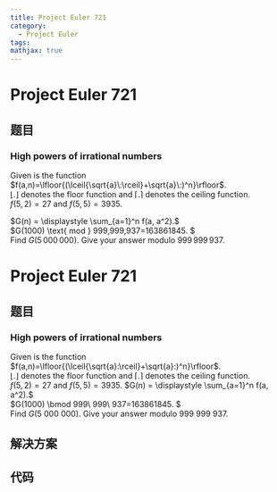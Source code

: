 ```yaml
---
title: Project Euler 721
category:
  - Project Euler
tags:
mathjax: true
---
```

<escape><!-- more --></escape>
    
# Project Euler 721
## 题目
### High powers of irrational numbers



Given is the function $f(a,n)=\lfloor{(\lceil{\sqrt{a}\:\rceil}+\sqrt{a}\:)^n}\rfloor$.<br />
$\lfloor{.}\rfloor$ denotes the floor function and $\lceil{.}\rceil$ denotes the ceiling function.<br />
$f(5,2)=27$ and $f(5,5)=3935$.


$G(n) = \displaystyle \sum_{a=1}^n f(a, a^2).$<br />
$G(1000) \text{ mod  } 999\,999\,937=163861845. $<br />
Find $G(5\,000\,000).$ Give your answer modulo $999\,999\,937$.



# Project Euler 721
## 题目
### High powers of irrational numbers

Given is the function $f(a,n)=\lfloor{(\lceil{\sqrt{a}:\rceil}+\sqrt{a}:)^n}\rfloor$.<br>$\lfloor{.}\rfloor$ denotes the floor function and $\lceil{.}\rceil$ denotes the ceiling function.<br>$f(5,2)=27$ and $f(5,5)=3935$.
$G(n) = \displaystyle \sum_{a=1}^n f(a, a^2).$<br>$G(1000) \bmod 999\ 999\ 937=163861845. $<br>Find $G(5\ 000\ 000).$ Give your answer modulo $999\ 999\ 937$.


## 解决方案


## 代码


